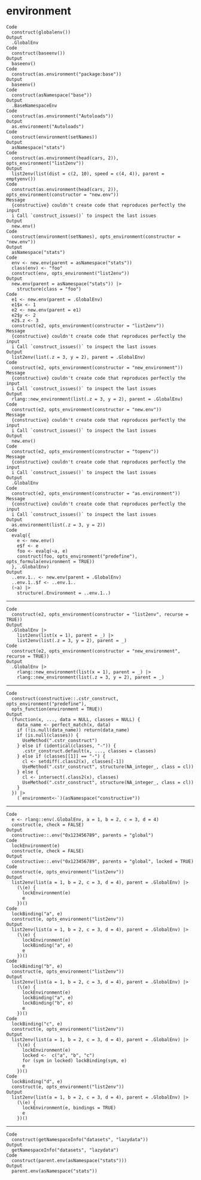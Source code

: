 # environment

    Code
      construct(globalenv())
    Output
      .GlobalEnv
    Code
      construct(baseenv())
    Output
      baseenv()
    Code
      construct(as.environment("package:base"))
    Output
      baseenv()
    Code
      construct(asNamespace("base"))
    Output
      .BaseNamespaceEnv
    Code
      construct(as.environment("Autoloads"))
    Output
      as.environment("Autoloads")
    Code
      construct(environment(setNames))
    Output
      asNamespace("stats")
    Code
      construct(as.environment(head(cars, 2)), opts_environment("list2env"))
    Output
      list2env(list(dist = c(2, 10), speed = c(4, 4)), parent = emptyenv())
    Code
      construct(as.environment(head(cars, 2)), opts_environment(constructor = "new.env"))
    Message
      {constructive} couldn't create code that reproduces perfectly the input
      i Call `construct_issues()` to inspect the last issues
    Output
      new.env()
    Code
      construct(environment(setNames), opts_environment(constructor = "new.env"))
    Output
      asNamespace("stats")
    Code
      env <- new.env(parent = asNamespace("stats"))
      class(env) <- "foo"
      construct(env, opts_environment("list2env"))
    Output
      new.env(parent = asNamespace("stats")) |>
        structure(class = "foo")
    Code
      e1 <- new.env(parent = .GlobalEnv)
      e1$x <- 1
      e2 <- new.env(parent = e1)
      e2$y <- 2
      e2$.z <- 3
      construct(e2, opts_environment(constructor = "list2env"))
    Message
      {constructive} couldn't create code that reproduces perfectly the input
      i Call `construct_issues()` to inspect the last issues
    Output
      list2env(list(.z = 3, y = 2), parent = .GlobalEnv)
    Code
      construct(e2, opts_environment(constructor = "new_environment"))
    Message
      {constructive} couldn't create code that reproduces perfectly the input
      i Call `construct_issues()` to inspect the last issues
    Output
      rlang::new_environment(list(.z = 3, y = 2), parent = .GlobalEnv)
    Code
      construct(e2, opts_environment(constructor = "new.env"))
    Message
      {constructive} couldn't create code that reproduces perfectly the input
      i Call `construct_issues()` to inspect the last issues
    Output
      new.env()
    Code
      construct(e2, opts_environment(constructor = "topenv"))
    Message
      {constructive} couldn't create code that reproduces perfectly the input
      i Call `construct_issues()` to inspect the last issues
    Output
      .GlobalEnv
    Code
      construct(e2, opts_environment(constructor = "as.environment"))
    Message
      {constructive} couldn't create code that reproduces perfectly the input
      i Call `construct_issues()` to inspect the last issues
    Output
      as.environment(list(.z = 3, y = 2))
    Code
      evalq({
        e <- new.env()
        e$f <- e
        foo <- evalq(~a, e)
        construct(foo, opts_environment("predefine"), opts_formula(environment = TRUE))
      }, .GlobalEnv)
    Output
      ..env.1.. <- new.env(parent = .GlobalEnv)
      ..env.1..$f <- ..env.1..
      (~a) |>
        structure(.Environment = ..env.1..)

---

    Code
      construct(e2, opts_environment(constructor = "list2env", recurse = TRUE))
    Output
      .GlobalEnv |>
        list2env(list(x = 1), parent = _) |>
        list2env(list(.z = 3, y = 2), parent = _)
    Code
      construct(e2, opts_environment(constructor = "new_environment", recurse = TRUE))
    Output
      .GlobalEnv |>
        rlang::new_environment(list(x = 1), parent = _) |>
        rlang::new_environment(list(.z = 3, y = 2), parent = _)

---

    Code
      construct(constructive::.cstr_construct, opts_environment("predefine"),
      opts_function(environment = TRUE))
    Output
      (function(x, ..., data = NULL, classes = NULL) {
        data_name <- perfect_match(x, data)
        if (!is.null(data_name)) return(data_name)
        if (is.null(classes)) {
          UseMethod(".cstr_construct")
        } else if (identical(classes, "-")) {
          .cstr_construct.default(x, ..., classes = classes)
        } else if (classes[[1]] == "-") {
          cl <- setdiff(.class2(x), classes[-1])
          UseMethod(".cstr_construct", structure(NA_integer_, class = cl))
        } else {
          cl <- intersect(.class2(x), classes)
          UseMethod(".cstr_construct", structure(NA_integer_, class = cl))
        }
      }) |>
        (`environment<-`)(asNamespace("constructive"))

---

    Code
      e <- rlang::env(.GlobalEnv, a = 1, b = 2, c = 3, d = 4)
      construct(e, check = FALSE)
    Output
      constructive::.env("0x123456789", parents = "global")
    Code
      lockEnvironment(e)
      construct(e, check = FALSE)
    Output
      constructive::.env("0x123456789", parents = "global", locked = TRUE)
    Code
      construct(e, opts_environment("list2env"))
    Output
      list2env(list(a = 1, b = 2, c = 3, d = 4), parent = .GlobalEnv) |>
        (\(e) {
          lockEnvironment(e)
          e
        })()
    Code
      lockBinding("a", e)
      construct(e, opts_environment("list2env"))
    Output
      list2env(list(a = 1, b = 2, c = 3, d = 4), parent = .GlobalEnv) |>
        (\(e) {
          lockEnvironment(e)
          lockBinding("a", e)
          e
        })()
    Code
      lockBinding("b", e)
      construct(e, opts_environment("list2env"))
    Output
      list2env(list(a = 1, b = 2, c = 3, d = 4), parent = .GlobalEnv) |>
        (\(e) {
          lockEnvironment(e)
          lockBinding("a", e)
          lockBinding("b", e)
          e
        })()
    Code
      lockBinding("c", e)
      construct(e, opts_environment("list2env"))
    Output
      list2env(list(a = 1, b = 2, c = 3, d = 4), parent = .GlobalEnv) |>
        (\(e) {
          lockEnvironment(e)
          locked <-  c("a", "b", "c")
          for (sym in locked) lockBinding(sym, e)
          e
        })()
    Code
      lockBinding("d", e)
      construct(e, opts_environment("list2env"))
    Output
      list2env(list(a = 1, b = 2, c = 3, d = 4), parent = .GlobalEnv) |>
        (\(e) {
          lockEnvironment(e, bindings = TRUE)
          e
        })()

---

    Code
      construct(getNamespaceInfo("datasets", "lazydata"))
    Output
      getNamespaceInfo("datasets", "lazydata")
    Code
      construct(parent.env(asNamespace("stats")))
    Output
      parent.env(asNamespace("stats"))

